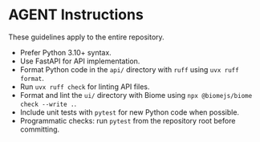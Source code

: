 # AGENT Instructions

These guidelines apply to the entire repository.

- Prefer Python 3.10+ syntax.
- Use FastAPI for API implementation.
- Format Python code in the `api/` directory with `ruff` using `uvx ruff format`.
- Run `uvx ruff check` for linting API files.
- Format and lint the `ui/` directory with Biome using `npx @biomejs/biome check --write .`.
- Include unit tests with `pytest` for new Python code when possible.
- Programmatic checks: run `pytest` from the repository root before committing.
